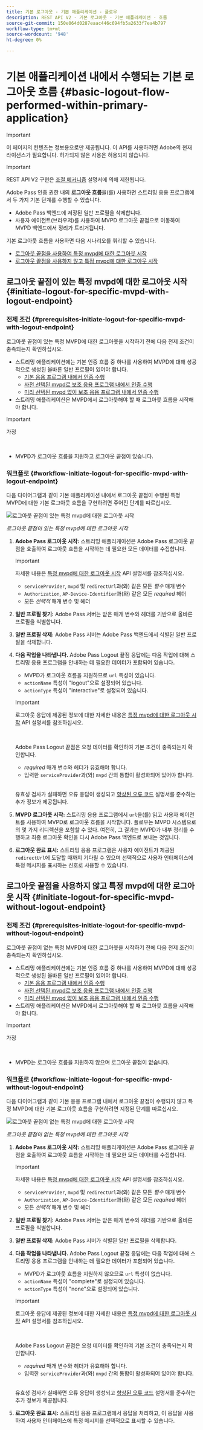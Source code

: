 ```yaml
---
title: 기본 로그아웃 - 기본 애플리케이션 - 플로우
description: REST API V2 - 기본 로그아웃 - 기본 애플리케이션 - 흐름
source-git-commit: 150e064d0287eaac446c694fb5a2633f7ea4b797
workflow-type: tm+mt
source-wordcount: '948'
ht-degree: 0%

---
```



# 기본 애플리케이션 내에서 수행되는 기본 로그아웃 흐름 {#basic-logout-flow-performed-within-primary-application}

>[!IMPORTANT]
>
> 이 페이지의 컨텐츠는 정보용으로만 제공됩니다. 이 API를 사용하려면 Adobe의 현재 라이선스가 필요합니다. 허가되지 않은 사용은 허용되지 않습니다.

>[!IMPORTANT]
>
> REST API V2 구현은 [조절 메커니즘](/help/authentication/throttling-mechanism.md) 설명서에 의해 제한됩니다.

Adobe Pass 인증 권한 내의 **로그아웃 흐름**&#x200B;을(를) 사용하면 스트리밍 응용 프로그램에서 두 가지 기본 단계를 수행할 수 있습니다.

* Adobe Pass 백엔드에 저장된 일반 프로필을 삭제합니다.
* 사용자 에이전트(브라우저)를 사용하여 MVPD 로그아웃 끝점으로 이동하여 MVPD 백엔드에서 정리가 트리거됩니다.

기본 로그아웃 흐름을 사용하면 다음 시나리오를 쿼리할 수 있습니다.

* [로그아웃 끝점을 사용하여 특정 mvpd에 대한 로그아웃 시작](#initiate-logout-for-specific-mvpd-with-logout-endpoint)
* [로그아웃 끝점을 사용하지 않고 특정 mvpd에 대한 로그아웃 시작](#initiate-logout-for-specific-mvpd-without-logout-endpoint)

## 로그아웃 끝점이 있는 특정 mvpd에 대한 로그아웃 시작 {#initiate-logout-for-specific-mvpd-with-logout-endpoint}

### 전제 조건 {#prerequisites-initiate-logout-for-specific-mvpd-with-logout-endpoint}

로그아웃 끝점이 있는 특정 MVPD에 대한 로그아웃을 시작하기 전에 다음 전제 조건이 충족되는지 확인하십시오.

* 스트리밍 애플리케이션에는 기본 인증 흐름 중 하나를 사용하여 MVPD에 대해 성공적으로 생성된 올바른 일반 프로필이 있어야 합니다.
   * [기본 응용 프로그램 내에서 인증 수행](./rest-api-v2-basic-authentication-primary-application-flow.md)
   * [사전 선택된 mvpd로 보조 응용 프로그램 내에서 인증 수행](./rest-api-v2-basic-authentication-secondary-application-flow.md)
   * [미리 선택된 mvpd 없이 보조 응용 프로그램 내에서 인증 수행](./rest-api-v2-basic-authentication-secondary-application-flow.md)
* 스트리밍 애플리케이션은 MVPD에서 로그아웃해야 할 때 로그아웃 흐름을 시작해야 합니다.

>[!IMPORTANT]
>
> 가정
>
> <br/>
> 
> * MVPD가 로그아웃 흐름을 지원하고 로그아웃 끝점이 있습니다.

### 워크플로 {#workflow-initiate-logout-for-specific-mvpd-with-logout-endpoint}

다음 다이어그램과 같이 기본 애플리케이션 내에서 로그아웃 끝점이 수행된 특정 MVPD에 대한 기본 로그아웃 흐름을 구현하려면 주어진 단계를 따르십시오.

![로그아웃 끝점이 있는 특정 mvpd에 대한 로그아웃 시작](../../../assets/rest-api-v2/flows/basic-access-flows/rest-api-v2-initiate-logout-within-primary-application-for-specific-mvpd-with-logout-endpoint.png)

*로그아웃 끝점이 있는 특정 mvpd에 대한 로그아웃 시작*

1. **Adobe Pass 로그아웃 시작:** 스트리밍 애플리케이션은 Adobe Pass 로그아웃 끝점을 호출하여 로그아웃 흐름을 시작하는 데 필요한 모든 데이터를 수집합니다.

   >[!IMPORTANT]
   >
   > 자세한 내용은 [특정 mvpd에 대한 로그아웃 시작](../../apis/logout-apis/rest-api-v2-logout-apis-initiate-logout-for-specific-mvpd.md) API 설명서를 참조하십시오.
   >
   > * `serviceProvider`, `mvpd` 및 `redirectUrl`과(와) 같은 모든 _필수_ 매개 변수
   > * `Authorization`, `AP-Device-Identifier`과(와) 같은 모든 _required_ 헤더
   > * 모든 _선택적_ 매개 변수 및 헤더

1. **일반 프로필 찾기:** Adobe Pass 서버는 받은 매개 변수와 헤더를 기반으로 올바른 프로필을 식별합니다.

1. **일반 프로필 삭제:** Adobe Pass 서버는 Adobe Pass 백엔드에서 식별된 일반 프로필을 삭제합니다.

1. **다음 작업을 나타냅니다.** Adobe Pass Logout 끝점 응답에는 다음 작업에 대해 스트리밍 응용 프로그램을 안내하는 데 필요한 데이터가 포함되어 있습니다.
   * MVPD가 로그아웃 흐름을 지원하므로 `url` 특성이 있습니다.
   * `actionName` 특성이 &quot;logout&quot;으로 설정되어 있습니다.
   * `actionType` 특성이 &quot;interactive&quot;로 설정되어 있습니다.

   >[!IMPORTANT]
   >
   > 로그아웃 응답에 제공된 정보에 대한 자세한 내용은 [특정 mvpd에 대한 로그아웃 시작](../../apis/logout-apis/rest-api-v2-logout-apis-initiate-logout-for-specific-mvpd.md) API 설명서를 참조하십시오.
   > 
   > <br/>
   > 
   > Adobe Pass Logout 끝점은 요청 데이터를 확인하여 기본 조건이 충족되는지 확인합니다.
   >
   > * _required_ 매개 변수와 헤더가 유효해야 합니다.
   > * 입력한 `serviceProvider`과(와) `mvpd` 간의 통합이 활성화되어 있어야 합니다.
   >
   > <br/>
   > 
   > 유효성 검사가 실패하면 오류 응답이 생성되고 [향상된 오류 코드](../../../enhanced-error-codes.md) 설명서를 준수하는 추가 정보가 제공됩니다.

1. **MVPD 로그아웃 시작:** 스트리밍 응용 프로그램에서 `url`을(를) 읽고 사용자 에이전트를 사용하여 MVPD로 로그아웃 흐름을 시작합니다. 플로우는 MVPD 시스템으로의 몇 가지 리디렉션을 포함할 수 있다. 여전히, 그 결과는 MVPD가 내부 정리를 수행하고 최종 로그아웃 확인을 다시 Adobe Pass 백엔드로 보내는 것입니다.

1. **로그아웃 완료 표시:** 스트리밍 응용 프로그램은 사용자 에이전트가 제공된 `redirectUrl`에 도달할 때까지 기다릴 수 있으며 선택적으로 사용자 인터페이스에 특정 메시지를 표시하는 신호로 사용할 수 있습니다.

## 로그아웃 끝점을 사용하지 않고 특정 mvpd에 대한 로그아웃 시작 {#initiate-logout-for-specific-mvpd-without-logout-endpoint}

### 전제 조건 {#prerequisites-initiate-logout-for-specific-mvpd-without-logout-endpoint}

로그아웃 끝점이 없는 특정 MVPD에 대한 로그아웃을 시작하기 전에 다음 전제 조건이 충족되는지 확인하십시오.

* 스트리밍 애플리케이션에는 기본 인증 흐름 중 하나를 사용하여 MVPD에 대해 성공적으로 생성된 올바른 일반 프로필이 있어야 합니다.
   * [기본 응용 프로그램 내에서 인증 수행](./rest-api-v2-basic-authentication-primary-application-flow.md)
   * [사전 선택된 mvpd로 보조 응용 프로그램 내에서 인증 수행](./rest-api-v2-basic-authentication-secondary-application-flow.md)
   * [미리 선택된 mvpd 없이 보조 응용 프로그램 내에서 인증 수행](./rest-api-v2-basic-authentication-secondary-application-flow.md)
* 스트리밍 애플리케이션은 MVPD에서 로그아웃해야 할 때 로그아웃 흐름을 시작해야 합니다.

>[!IMPORTANT]
>
> 가정
>
> <br/>
> 
> * MVPD는 로그아웃 흐름을 지원하지 않으며 로그아웃 끝점이 없습니다.

### 워크플로 {#workflow-initiate-logout-for-specific-mvpd-without-logout-endpoint}

다음 다이어그램과 같이 기본 응용 프로그램 내에서 로그아웃 끝점이 수행되지 않고 특정 MVPD에 대한 기본 로그아웃 흐름을 구현하려면 지정된 단계를 따르십시오.

![로그아웃 끝점이 없는 특정 mvpd에 대한 로그아웃 시작](../../../assets/rest-api-v2/flows/basic-access-flows/rest-api-v2-initiate-logout-within-primary-application-for-specific-mvpd-without-logout-endpoint.png)

*로그아웃 끝점이 없는 특정 mvpd에 대한 로그아웃 시작*

1. **Adobe Pass 로그아웃 시작:** 스트리밍 애플리케이션은 Adobe Pass 로그아웃 끝점을 호출하여 로그아웃 흐름을 시작하는 데 필요한 모든 데이터를 수집합니다.

   >[!IMPORTANT]
   >
   > 자세한 내용은 [특정 mvpd에 대한 로그아웃 시작](../../apis/logout-apis/rest-api-v2-logout-apis-initiate-logout-for-specific-mvpd.md) API 설명서를 참조하십시오.
   >
   > * `serviceProvider`, `mvpd` 및 `redirectUrl`과(와) 같은 모든 _필수_ 매개 변수
   > * `Authorization`, `AP-Device-Identifier`과(와) 같은 모든 _required_ 헤더
   > * 모든 _선택적_ 매개 변수 및 헤더

1. **일반 프로필 찾기:** Adobe Pass 서버는 받은 매개 변수와 헤더를 기반으로 올바른 프로필을 식별합니다.

1. **일반 프로필 삭제:** Adobe Pass 서버가 식별된 일반 프로필을 삭제합니다.

1. **다음 작업을 나타냅니다.** Adobe Pass Logout 끝점 응답에는 다음 작업에 대해 스트리밍 응용 프로그램을 안내하는 데 필요한 데이터가 포함되어 있습니다.
   * MVPD가 로그아웃 흐름을 지원하지 않으므로 `url` 특성이 없습니다.
   * `actionName` 특성이 &quot;complete&quot;로 설정되어 있습니다.
   * `actionType` 특성이 &quot;none&quot;으로 설정되어 있습니다.

   >[!IMPORTANT]
   >
   > 로그아웃 응답에 제공된 정보에 대한 자세한 내용은 [특정 mvpd에 대한 로그아웃 시작](../../apis/logout-apis/rest-api-v2-logout-apis-initiate-logout-for-specific-mvpd.md) API 설명서를 참조하십시오.
   > 
   > <br/>
   > 
   > Adobe Pass Logout 끝점은 요청 데이터를 확인하여 기본 조건이 충족되는지 확인합니다.
   >
   > * _required_ 매개 변수와 헤더가 유효해야 합니다.
   > * 입력한 `serviceProvider`과(와) `mvpd` 간의 통합이 활성화되어 있어야 합니다.
   >
   > <br/>
   > 
   > 유효성 검사가 실패하면 오류 응답이 생성되고 [향상된 오류 코드](../../../enhanced-error-codes.md) 설명서를 준수하는 추가 정보가 제공됩니다.

1. **로그아웃 완료 표시:** 스트리밍 응용 프로그램에서 응답을 처리하고, 이 응답을 사용하여 사용자 인터페이스에 특정 메시지를 선택적으로 표시할 수 있습니다.
